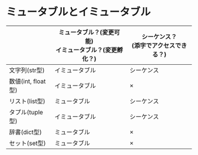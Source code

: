 # ミュータブルとイミュータブル

|                 | ミュータブル？(変更可能)<br>イミュータブル？(変更孵化？) | シーケンス？<br>(添字でアクセスできる？) |
|-----------------|----------------------------------|-------------------------|
| 文字列(str型)       | イミュータブル                          | シーケンス                   |
| 数値(int, float型) | イミュータブル                          | ×                       |
| リスト(list型)      | ミュータブル                           | シーケンス                   |
| タプル(tuple型)     | イミュータブル                          | シーケンス                   |
| 辞書(dict型)       | ミュータブル                           | ×                       |
| セット(set型)       | ミュータブル                           | ×                       |

